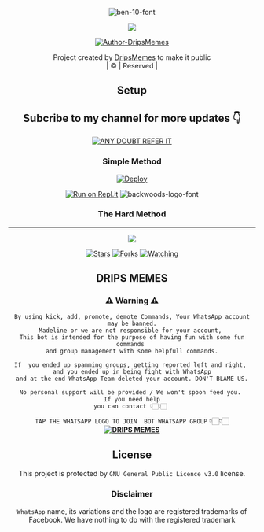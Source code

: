 <div align="center">

 </a>
</p>
<div align="center">
  <p align="center">
<img src="https://fontmeme.com/permalink/220118/f3c555bc844669c2828382d2d82a91f8.png" alt="ben-10-font" border="0"></a>



<div align="center">

 </a>
</p>
<div align="center">
  <p align="center">
<img src=https://i.imgur.com/wvTMw09.jpg>
</p>
  <p align="center">
<a href="https://github.com/zim-bot"><img title="Author-DripsMemes" src="https://img.shields.io/badge/Author-zim-bot/zim-bot?color=blue&style=for-the-badge&logo=whatsapp"></a>
</p>
</div>
<p align="center">
Project created by <a href="https://github.com/zim-bot">DripsMemes</a> to make it public
    <br>
       | © |
        Reserved |
    <br> 
</p>

## Setup
<div align="center"> 


## Subcribe to my channel for more updates 👇

 [![ANY DOUBT REFER IT](https://www.linkpicture.com/q/YouTube-Logo-700x394.png)](https://www.youtube.com/channel/UC2hESq6BCRMCU-LKpl7Oq8g)





  ### Simple Method
  
[![Deploy](https://www.herokucdn.com/deploy/button.svg)](https://heroku.com/deploy?template=https://github.com/blennie/queen-angella)

  
[![Run on Repl.it](https://repl.it/badge/github/quiec/whatsAlfa)](https://replit.com/@ReinhardTuna/zim-bot?v=1)
<img src="https://fontmeme.com/permalink/220116/0c42dc0b64931810388ba399da55e927.png" alt="backwoods-logo-font" border="0"></a>  
### The Hard Method



----

  <p align="center">
  <a href="https://github.com/zim-bot/madelinee">
    
<a href="https://github.com/Amal-ser/followers">
<img src="https://img.shields.io/github/repo-size/zim-bot/madeline?color=green&label=Repo%20total%20size&style=plastic">
<p align="center">
<a href="https://github.com/zim-bot/followers"
<img title="Followers" src="https://img.shields.io/github/followers/Amal-ser?color=blue&style=flat-square"></a>
<a href="https://github.com/zim-bot/madeline/stargazers/"><img title="Stars" src="https://img.shields.io/github/stars/zim-bot/madeline?color=blue&style=flat-square"></a>
<a href="https://github.com/zim-bot/madeeline/network/members"><img title="Forks" src="https://img.shields.io/github/forks/Amal-ser/Amalser?color=blue&style=flat-square"></a>
<a href="https://github.com/Amal-ser/Amalser/watchers"><img title="Watching" src="https://img.shields.io/github/watchers/Amal-ser/Amalser?label=Watchers&color=blue&style=flat-square"></a>
</p>

## DRIPS MEMES
    
### ⚠ Warning ⚠

```
By using kick, add, promote, demote Commands, Your WhatsApp account may be banned.
Madeline or we are not responsible for your account, 
This bot is intended for the purpose of having fun with some fun commands 
and group management with some helpfull commands.

If  you ended up spamming groups, getting reported left and right, 
and you ended up in being fight with WhatsApp
and at the end WhatsApp Team deleted your account. DON'T BLAME US.

No personal support will be provided / We won't spoon feed you. 
If you need help
you can contact 👇🏻👇🏻 
```
 ```TAP THE WHATSAPP LOGO TO JOIN  BOT WHATSAPP GROUP```   👇🏻👇🏻
**[![DRIPS MEMES](https://www.linkpicture.com/q/WHTSPP-LOGO.png)](https://chat.whatsapp.com/EFsb8RCXV4jLEFk4eAcA1A)**


 
    


## License
This project is protected by `GNU General Public Licence v3.0` license.

### Disclaimer
`WhatsApp` name, its variations and the logo are registered trademarks of Facebook. We have nothing to do with the registered trademark
